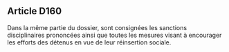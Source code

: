Article D160
----
Dans la même partie du dossier, sont consignées les sanctions disciplinaires
prononcées ainsi que toutes les mesures visant à encourager les efforts des
détenus en vue de leur réinsertion sociale.
